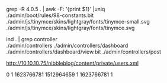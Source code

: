 grep -R 4.0.5 . | awk -F: '{print $1}' |uniq                                                                                                                 
./admin/boot/rules/98-constants.bit
./admin/js/tinymce/skins/lightgray/fonts/tinymce-small.svg
./admin/js/tinymce/skins/lightgray/fonts/tinymce.svg


ind . | grep controller                                                                          
./admin/controllers
./admin/controllers/dashboard
./admin/controllers/dashboard/view.bit
./admin/controllers/post



http://10.10.10.75/nibbleblog/content/private/users.xml

<users>
<user username="admin">
<id type="integer">0</id>
<session_fail_count type="integer">1</session_fail_count>
<session_date type="integer">1623766781</session_date>
</user>
<blacklist type="string" ip="10.10.10.1">
<date type="integer">1512964659</date>
<fail_count type="integer">1</fail_count>
</blacklist>
<blacklist type="string" ip="10.10.16.4">
<date type="integer">1623766781</date>
<fail_count type="integer">1</fail_count>
</blacklist>
</users>